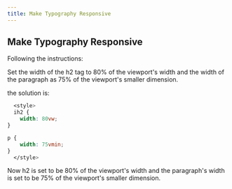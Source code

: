```yaml
---
title: Make Typography Responsive
---
```

## Make Typography Responsive

Following the instructions:

Set the width of the h2 tag to 80% of the viewport's width and the width of the paragraph as 75% of the viewport's smaller dimension.

the solution is:

```css
  <style>
  ih2 {
    width: 80vw;
}

p {
    width: 75vmin;
}
  </style>
```
Now h2 is set to be 80% of the viewport's width and the paragraph's width is set to be 75% of the viewport's smaller dimension.
